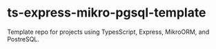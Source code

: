 # ts-express-mikro-pgsql-template

Template repo for projects using TypesScript, Express, MikroORM, and PostreSQL.
